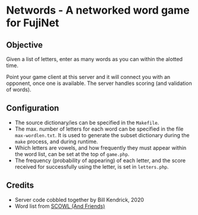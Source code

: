# Networds - A networked word game for FujiNet

## Objective

Given a list of letters, enter as many words as you can within the
alotted time.

Point your game client at this server and it will connect you with
an opponent, once one is available. The server handles scoring (and
validation of words).

## Configuration

- The source dictionary/ies can be specified in the `Makefile`.
- The max. number of letters for each word can be specified in
  the file `max-wordlen.txt`. It is used to generate the subset
  dictionary during the `make` process, and during runtime.
- Which letters are vowels, and how frequently they must appear
  within the word list, can be set at the top of `game.php`.
- The frequency (probability of appearing) of each letter,
  and the score received for successfully using the letter,
  is set in `letters.php`.

## Credits
- Server code cobbled together by Bill Kendrick, 2020</li>
- Word list from [SCOWL (And Friends)](http://wordlist.aspell.net/)

